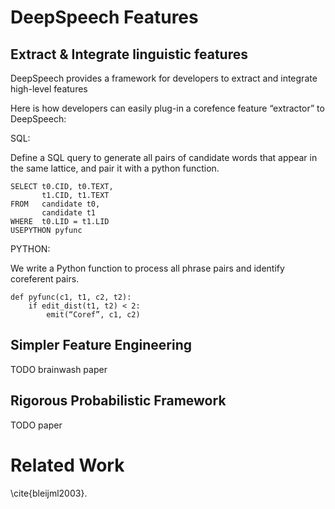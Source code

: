 DeepSpeech Features
====

## Extract & Integrate linguistic features

DeepSpeech provides a framework for developers to extract and integrate high-level features

Here is how developers can easily plug-in a corefence feature “extractor” to DeepSpeech:

SQL:

Define a SQL query to generate all pairs of candidate words that appear in the same lattice, and pair it with a python function.

    SELECT t0.CID, t0.TEXT,
           t1.CID, t1.TEXT
    FROM   candidate t0,
           candidate t1
    WHERE  t0.LID = t1.LID
    USEPYTHON pyfunc

PYTHON:

We write a Python function to process all phrase pairs and identify coreferent pairs.


    def pyfunc(c1, t1, c2, t2):
        if edit_dist(t1, t2) < 2:
            emit(“Coref”, c1, c2)


## Simpler Feature Engineering

TODO brainwash paper

## Rigorous Probabilistic Framework

TODO paper

Related Work
====

\cite{bleijml2003}.


